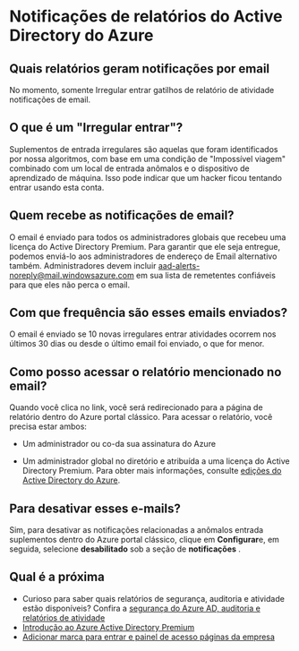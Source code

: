 <properties
    pageTitle="Notificações de relatórios do Active Directory do Azure"
    description="Como usar o Active Directory do Azure reporting notificações para sinal suspeito ins."
    services="active-directory"
    documentationCenter=""
    authors="dhanyahk"
    manager="femila"
    editor=""/>

<tags
    ms.service="active-directory"
    ms.workload="identity"
    ms.tgt_pltfrm="na"
    ms.devlang="na"
    ms.topic="article"
    ms.date="03/07/2016"
    ms.author="dhanyahk"/>

# <a name="azure-active-directory-reporting-notifications"></a>Notificações de relatórios do Active Directory do Azure

## <a name="what-reports-generate-email-notifications"></a>Quais relatórios geram notificações por email

No momento, somente Irregular entrar gatilhos de relatório de atividade notificações de email.

## <a name="what-is-an-irregular-sign-in"></a>O que é um "Irregular entrar"?

Suplementos de entrada irregulares são aquelas que foram identificados por nossa algoritmos, com base em uma condição de "Impossível viagem" combinado com um local de entrada anômalos e o dispositivo de aprendizado de máquina. Isso pode indicar que um hacker ficou tentando entrar usando esta conta.

## <a name="who-receives-the-email-notifications"></a>Quem recebe as notificações de email?

O email é enviado para todos os administradores globais que recebeu uma licença do Active Directory Premium. Para garantir que ele seja entregue, podemos enviá-lo aos administradores de endereço de Email alternativo também. Administradores devem incluir aad-alerts-noreply@mail.windowsazure.com em sua lista de remetentes confiáveis para que eles não perca o email.

## <a name="how-often-are-these-emails-sent"></a>Com que frequência são esses emails enviados?

O email é enviado se 10 novas irregulares entrar atividades ocorrem nos últimos 30 dias ou desde o último email foi enviado, o que for menor.

## <a name="how-do-i-access-the-report-mentioned-in-the-email"></a>Como posso acessar o relatório mencionado no email?

Quando você clica no link, você será redirecionado para a página de relatório dentro do Azure portal clássico. Para acessar o relatório, você precisa estar ambos:

- Um administrador ou co-da sua assinatura do Azure

- Um administrador global no diretório e atribuída a uma licença do Active Directory Premium. Para obter mais informações, consulte [edições do Active Directory do Azure](active-directory-editions.md).

## <a name="can-i-turn-off-these-emails"></a>Para desativar esses e-mails?

Sim, para desativar as notificações relacionadas a anômalos entrada suplementos dentro do Azure portal clássico, clique em **Configurar**e, em seguida, selecione **desabilitado** sob a seção de **notificações** .

## <a name="whats-next"></a>Qual é a próxima
- Curioso para saber quais relatórios de segurança, auditoria e atividade estão disponíveis? Confira a [segurança do Azure AD, auditoria e relatórios de atividade](active-directory-view-access-usage-reports.md)
- [Introdução ao Azure Active Directory Premium](active-directory-get-started-premium.md)
- [Adicionar marca para entrar e painel de acesso páginas da empresa](active-directory-add-company-branding.md)
